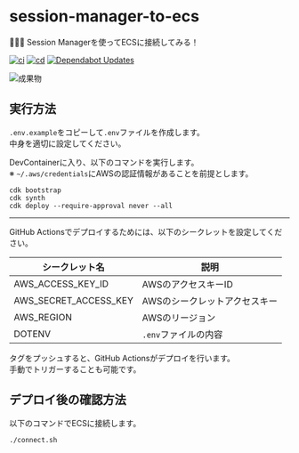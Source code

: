 # session-manager-to-ecs

🎨🎨🎨 Session Managerを使ってECSに接続してみる！  

[![ci](https://github.com/osawa-koki/session-manager-to-ecs/actions/workflows/ci.yml/badge.svg)](https://github.com/osawa-koki/session-manager-to-ecs/actions/workflows/ci.yml)
[![cd](https://github.com/osawa-koki/session-manager-to-ecs/actions/workflows/cd.yml/badge.svg)](https://github.com/osawa-koki/session-manager-to-ecs/actions/workflows/cd.yml)
[![Dependabot Updates](https://github.com/osawa-koki/session-manager-to-ecs/actions/workflows/dependabot/dependabot-updates/badge.svg)](https://github.com/osawa-koki/session-manager-to-ecs/actions/workflows/dependabot/dependabot-updates)

![成果物](./fruit.gif)  

## 実行方法

`.env.example`をコピーして`.env`ファイルを作成します。  
中身を適切に設定してください。  

DevContainerに入り、以下のコマンドを実行します。  
※ `~/.aws/credentials`にAWSの認証情報があることを前提とします。  

```shell
cdk bootstrap
cdk synth
cdk deploy --require-approval never --all
```

---

GitHub Actionsでデプロイするためには、以下のシークレットを設定してください。  

| シークレット名 | 説明 |
| --- | --- |
| AWS_ACCESS_KEY_ID | AWSのアクセスキーID |
| AWS_SECRET_ACCESS_KEY | AWSのシークレットアクセスキー |
| AWS_REGION | AWSのリージョン |
| DOTENV | `.env`ファイルの内容 |

タグをプッシュすると、GitHub Actionsがデプロイを行います。  
手動でトリガーすることも可能です。  

## デプロイ後の確認方法

以下のコマンドでECSに接続します。  

```shell
./connect.sh
```
